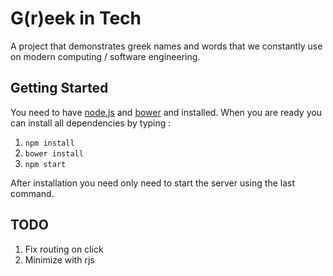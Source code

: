 # G(r)eek in Tech
A project that demonstrates greek names and words that we constantly use on modern computing / software engineering.

## Getting Started
You need to have [node.js](https://nodejs.org/) and [bower](http://bower.io/) and installed. When you are ready you can install all dependencies by typing :

1. `npm install`
2. `bower install`
3. `npm start`

After installation you need only need to start the server using the last command.

## TODO
1. Fix routing on click
2. Minimize with rjs